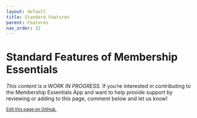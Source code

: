 ```yaml
---
layout: default
title: Standard Features
parent: Features
nav_order: 32
---
```


# Standard Features of Membership Essentials

*This content is a WORK IN PROGRESS.* 
If you’re interested in contributing to the Membership Essentials App and want to help provide support by reviewing or adding to this page, comment below and let us know!

<footer>
   <a href="https://github.com/SFDO-Community-Sprints/MembershipSchemaAndBenefits-Documentation/edit/main/docs/Features/Standard-features" style="font-size: smaller;">Edit this page on GitHub.</a>
</footer>
